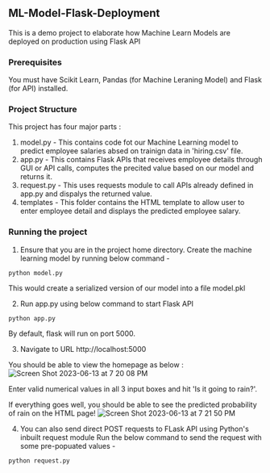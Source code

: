 ## ML-Model-Flask-Deployment
This is a demo project to elaborate how Machine Learn Models are deployed on production using Flask API

### Prerequisites
You must have Scikit Learn, Pandas (for Machine Leraning Model) and Flask (for API) installed.

### Project Structure
This project has four major parts :
1. model.py - This contains code fot our Machine Learning model to predict employee salaries absed on trainign data in 'hiring.csv' file.
2. app.py - This contains Flask APIs that receives employee details through GUI or API calls, computes the precited value based on our model and returns it.
3. request.py - This uses requests module to call APIs already defined in app.py and dispalys the returned value.
4. templates - This folder contains the HTML template to allow user to enter employee detail and displays the predicted employee salary.

### Running the project
1. Ensure that you are in the project home directory. Create the machine learning model by running below command -
```
python model.py
```
This would create a serialized version of our model into a file model.pkl

2. Run app.py using below command to start Flask API
```
python app.py
```
By default, flask will run on port 5000.

3. Navigate to URL http://localhost:5000

You should be able to view the homepage as below :
![Screen Shot 2023-06-13 at 7 20 08 PM](https://github.com/RaghadAlzahranii/test/assets/135175626/e03d06a8-4502-4202-aa37-db79afb2eea1)


Enter valid numerical values in all 3 input boxes and hit 'Is it going to rain?'.

If everything goes well, you should be able to see the predicted probability of rain on the HTML page!
![Screen Shot 2023-06-13 at 7 21 50 PM](https://github.com/RaghadAlzahranii/test/assets/135175626/9616727b-9ecc-4f0b-af3b-746d4316468b)

4. You can also send direct POST requests to FLask API using Python's inbuilt request module
Run the below command to send the request with some pre-popuated values -
```
python request.py
```
